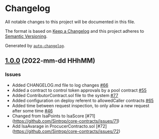 # Changelog

All notable changes to this project will be documented in this file.

The format is based on [Keep a Changelog](https://keepachangelog.com/en/1.0.0/)
and this project adheres to [Semantic Versioning](https://semver.org/spec/v2.0.0.html).

Generated by [`auto-changelog`](https://github.com/CookPete/auto-changelog).

## [1.0.0]() (2022-mm-dd HHhMM)

### Issues

- Added CHANGELOG.md file to log changes [#66](https://github.com/Sintrop/core-contracts/issues/66)
- Added a contract to control token approvals by a pool contract [#55](https://github.com/Sintrop/core-contracts/issues/55)
- Added ContributorContract.sol file to the system [#77](https://github.com/Sintrop/core-contracts/issues/77)
- Added configuration on deploy referent to allowedCaller contracts [#65](https://github.com/Sintrop/core-contracts/issues/65)
- Added time between request inspection, to only allow a new request after some time [#46](https://github.com/Sintrop/core-contracts/issues/46)
- Changed from IsaPoints to IsaScore [#71] (https://github.com/Sintrop/core-contracts/issues/71)
- Add IsaAvarage in ProcucerContracto.sol [#72] (https://github.com/Sintrop/core-contracts/issues/72)
